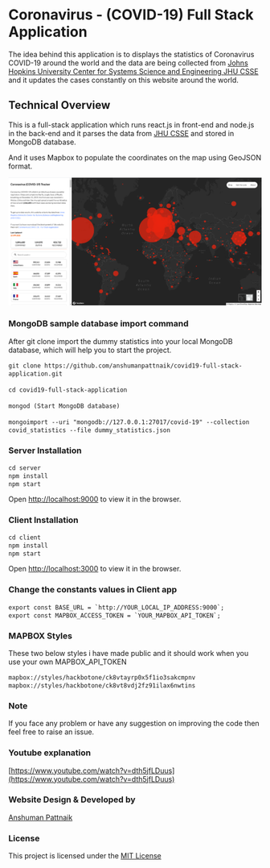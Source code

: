 # Coronavirus - (COVID-19) Full Stack Application

The idea behind this application is to displays the statistics of Coronavirus COVID-19 around the world and the data are being collected from [Johns Hopkins University Center for Systems Science and Engineering JHU CSSE](https://github.com/CSSEGISandData/COVID-19/tree/master/csse_covid_19_data) and it updates the cases constantly on this website around the world.

## Technical Overview

This is a full-stack application which runs react.js in front-end and node.js in the back-end and it parses the data from [JHU CSSE](https://github.com/CSSEGISandData/COVID-19/tree/master/csse_covid_19_data) and stored in MongoDB database.

And it uses Mapbox to populate the coordinates on the map using GeoJSON format.

<img src="Screenshots/covid19.png"/>

### MongoDB sample database import command

After git clone import the dummy statistics into your local MongoDB database, which will help you to start the project.

```
git clone https://github.com/anshumanpattnaik/covid19-full-stack-application.git

cd covid19-full-stack-application

mongod (Start MongoDB database)

mongoimport --uri "mongodb://127.0.0.1:27017/covid-19" --collection covid_statistics --file dummy_statistics.json
```

### Server Installation

```
cd server
npm install
npm start
```

Open [http://localhost:9000](http://localhost:9000) to view it in the browser.

### Client Installation

```
cd client
npm install
npm start
```

Open [http://localhost:3000](http://localhost:3000) to view it in the browser.

### Change the constants values in Client app

```
export const BASE_URL = `http://YOUR_LOCAL_IP_ADDRESS:9000`;
export const MAPBOX_ACCESS_TOKEN = `YOUR_MAPBOX_API_TOKEN`;
```

### MAPBOX Styles

These two below styles i have made public and it should work when you use your own MAPBOX_API_TOKEN

```
mapbox://styles/hackbotone/ck8vtayrp0x5f1io3sakcmpnv
mapbox://styles/hackbotone/ck8vt8vdj2fz91ilax6nwtins
```

### Note

If you face any problem or have any suggestion on improving the code then feel free to raise an issue.

### Youtube explanation

[https://www.youtube.com/watch?v=dth5jfLDuus](https://www.youtube.com/watch?v=dth5jfLDuus)

### Website Design & Developed by

[Anshuman Pattnaik](https://www.linkedin.com/in/anshuman123/)

### License

This project is licensed under the [MIT License](LICENSE)
